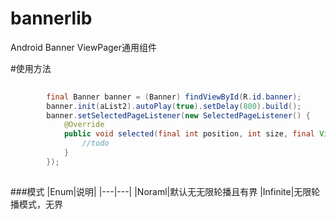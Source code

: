 # bannerlib
Android Banner  ViewPager通用组件

#使用方法

```java
    
        final Banner banner = (Banner) findViewById(R.id.banner);
        banner.init(aList2).autoPlay(true).setDelay(800).build();
        banner.setSelectedPageListener(new SelectedPageListener() {
            @Override
            public void selected(final int position, int size, final View view) {
                //todo
            }
        });      
        
```
###模式
|Enum|说明|
|---|---|
|Noraml|默认无无限轮播且有界
|Infinite|无限轮播模式，无界